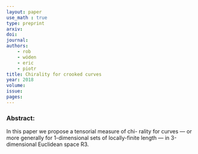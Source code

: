 ```yaml
---
layout: paper
use_math : true
type: preprint
arxiv: 
doi: 
journal:
authors:
    - rob
    - wöden
    - eric
    - piotr
title: Chirality for crooked curves
year: 2018
volume: 
issue: 
pages: 
---
```

### Abstract:

In this paper we propose a tensorial measure of chi- rality for curves — or more generally for 1-dimensional sets of locally-finite length — in 3-dimensional Euclidean space R3. 